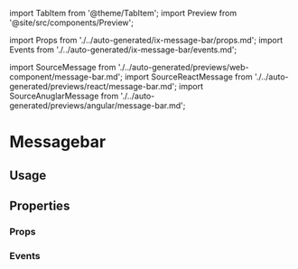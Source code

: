 import TabItem from '@theme/TabItem';
import Preview from '@site/src/components/Preview';

import Props from './../auto-generated/ix-message-bar/props.md';
import Events from './../auto-generated/ix-message-bar/events.md';

import SourceMessage from './../auto-generated/previews/web-component/message-bar.md';
import SourceReactMessage from './../auto-generated/previews/react/message-bar.md';
import SourceAnuglarMessage from './../auto-generated/previews/angular/message-bar.md';

# Messagebar

## Usage

<Preview name="message-bar" height="14rem">
  <TabItem value="javascript">
    <SourceMessage />
  </TabItem>
  <TabItem value="react">
    <SourceReactMessage />
  </TabItem>

  <TabItem value="angular">
    <SourceAnuglarMessage />
  </TabItem>
</Preview>

## Properties

### Props

<Props />

### Events

<Events />
